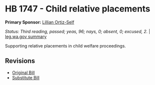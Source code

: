 # HB 1747 - Child relative placements
**Primary Sponsor:** [Lillian Ortiz-Self](/person/leg/lillian.ortiz-self.md)

*Status: Third reading, passed; yeas, 96; nays, 0; absent, 0; excused, 2.* | [leg.wa.gov summary](https://app.leg.wa.gov/billsummary?BillNumber=1747&Year=2021)

Supporting relative placements in child welfare proceedings.

## Revisions
* [Original Bill](1/)
* [Substitute Bill](S/)